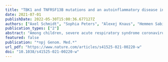 ```yaml
---
title: "TBK1 and TNFRSF13B mutations and an autoinflammatory disease in a child with lethal COVID-19"
date: 2021-07-01
publishDate: 2022-05-30T15:00:36.677127Z
authors: ["Axel Schmidt", "Sophia Peters", "Alexej Knaus", "Hemmen Sabir", "Frauke Hamsen", "Carlo Maj", "Julia Fazaal", "Sugirthan Sivalingam", "Oleksandr Savchenko", "Aakash Mantri", "Dirk Holzinger", "Ulrich Neudorf", "Andreas Müller", "Kerstin U. Ludwig", "Peter M. Krawitz", "Hartmut Engels", "Markus M. Nöthen", "Soyhan Bagci"]
publication_types: ["2"]
abstract: "Among children, severe acute respiratory syndrome coronavirus 2 (SARS-CoV-2) infections are typically mild. Here, we describe the case of a 3.5-year-old girl with an unusually severe presentation of coronavirus disease (COVID-19). The child had an autoinflammatory disorder of unknown etiology, which had been treated using prednisolone and methotrexate, and her parents were half cousins of Turkish descent. After 5 days of nonspecific viral infection symptoms, tonic-clonic seizures occurred followed by acute cardiac insufficiency, multi-organ insufficiency, and ultimate death. Trio exome sequencing identified a homozygous splice-variant in the gene TBK1, and a homozygous missense variant in the gene TNFRSF13B. Heterozygous deleterious variants in the TBK1 gene have been associated with severe COVID-19, and the variant in the TNFRSF13B gene has been associated with common variable immunodeficiency (CVID). We suggest that the identified variants, the autoinflammatory disorder and its treatment, or a combination of these factors probably predisposed to lethal COVID-19 in the present case."
featured: false
publication: "*npj Genom. Med.*"
url_pdf: "https://www.nature.com/articles/s41525-021-00220-w"
doi: "10.1038/s41525-021-00220-w"
---
```


